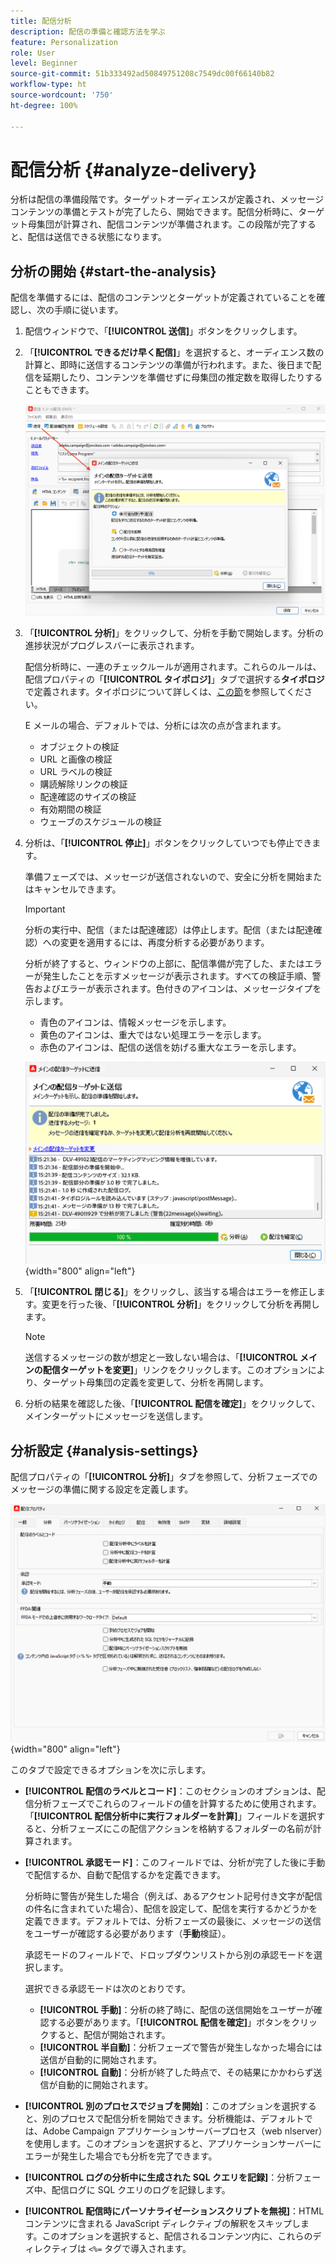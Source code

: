 ```yaml
---
title: 配信分析
description: 配信の準備と確認方法を学ぶ
feature: Personalization
role: User
level: Beginner
source-git-commit: 51b333492ad50849751208c7549dc00f66140b82
workflow-type: ht
source-wordcount: '750'
ht-degree: 100%

---
```


# 配信分析 {#analyze-delivery}

分析は配信の準備段階です。ターゲットオーディエンスが定義され、メッセージコンテンツの準備とテストが完了したら、開始できます。配信分析時に、ターゲット母集団が計算され、配信コンテンツが準備されます。この段階が完了すると、配信は送信できる状態になります。

## 分析の開始 {#start-the-analysis}

配信を準備するには、配信のコンテンツとターゲットが定義されていることを確認し、次の手順に従います。

1. 配信ウィンドウで、「**[!UICONTROL 送信]**」ボタンをクリックします。
1. 「**[!UICONTROL できるだけ早く配信]**」を選択すると、オーディエンス数の計算と、即時に送信するコンテンツの準備が行われます。また、後日まで配信を延期したり、コンテンツを準備せずに母集団の推定数を取得したりすることもできます。

   ![](assets/delivery-analysis-start.png)

1. 「**[!UICONTROL 分析]**」をクリックして、分析を手動で開始します。分析の進捗状況がプログレスバーに表示されます。

   配信分析時に、一連のチェックルールが適用されます。これらのルールは、配信プロパティの「**[!UICONTROL タイポロジ]**」タブで選択する&#x200B;**タイポロジ**&#x200B;で定義されます。タイポロジについて詳しくは、[この節](../../automation/campaign-opt/campaign-typologies.md)を参照してください。

   E メールの場合、デフォルトでは、分析には次の点が含まれます。

   * オブジェクトの検証
   * URL と画像の検証
   * URL ラベルの検証
   * 購読解除リンクの検証
   * 配達確認のサイズの検証
   * 有効期間の検証
   * ウェーブのスケジュールの検証


1. 分析は、「**[!UICONTROL 停止]**」ボタンをクリックしていつでも停止できます。

   準備フェーズでは、メッセージが送信されないので、安全に分析を開始またはキャンセルできます。

   >[!IMPORTANT]
   >
   >分析の実行中、配信（または配達確認）は停止します。配信（または配達確認）への変更を適用するには、再度分析する必要があります。

   分析が終了すると、ウィンドウの上部に、配信準備が完了した、またはエラーが発生したことを示すメッセージが表示されます。すべての検証手順、警告およびエラーが表示されます。色付きのアイコンは、メッセージタイプを示します。

   * 青色のアイコンは、情報メッセージを示します。
   * 黄色のアイコンは、重大ではない処理エラーを示します。
   * 赤色のアイコンは、配信の送信を妨げる重大なエラーを示します。

   ![](assets/delivery-analysis-results.png){width="800" align="left"}

1. 「**[!UICONTROL 閉じる]**」をクリックし、該当する場合はエラーを修正します。変更を行った後、「**[!UICONTROL 分析]**」をクリックして分析を再開します。

   >[!NOTE]
   >
   >送信するメッセージの数が想定と一致しない場合は、「**[!UICONTROL メインの配信ターゲットを変更]**」リンクをクリックします。このオプションにより、ターゲット母集団の定義を変更して、分析を再開します。

1. 分析の結果を確認した後、「**[!UICONTROL 配信を確定]**」をクリックして、メインターゲットにメッセージを送信します。


## 分析設定 {#analysis-settings}

配信プロパティの「**[!UICONTROL 分析]**」タブを参照して、分析フェーズでのメッセージの準備に関する設定を定義します。

![](assets/delivery-properties-analysis-tab.png){width="800" align="left"}

このタブで設定できるオプションを次に示します。

* **[!UICONTROL 配信のラベルとコード]**：このセクションのオプションは、配信分析フェーズでこれらのフィールドの値を計算するために使用されます。「**[!UICONTROL 配信分析中に実行フォルダーを計算]**」フィールドを選択すると、分析フェーズにこの配信アクションを格納するフォルダーの名前が計算されます。

* **[!UICONTROL 承認モード]**：このフィールドでは、分析が完了した後に手動で配信するか、自動で配信するかを定義できます。

   分析時に警告が発生した場合（例えば、あるアクセント記号付き文字が配信の件名に含まれていた場合）、配信を設定して、配信を実行するかどうかを定義できます。デフォルトでは、分析フェーズの最後に、メッセージの送信をユーザーが確認する必要があります（**手動**&#x200B;検証）。

   承認モードのフィールドで、ドロップダウンリストから別の承認モードを選択します。

   選択できる承認モードは次のとおりです。

   * **[!UICONTROL 手動]**：分析の終了時に、配信の送信開始をユーザーが確認する必要があります。「**[!UICONTROL 配信を確定]**」ボタンをクリックすると、配信が開始されます。
   * **[!UICONTROL 半自動]**：分析フェーズで警告が発生しなかった場合には送信が自動的に開始されます。
   * **[!UICONTROL 自動]**：分析が終了した時点で、その結果にかかわらず送信が自動的に開始されます。

* **[!UICONTROL 別のプロセスでジョブを開始]**：このオプションを選択すると、別のプロセスで配信分析を開始できます。分析機能は、デフォルトでは、Adobe Campaign アプリケーションサーバープロセス（web nlserver）を使用します。このオプションを選択すると、アプリケーションサーバーにエラーが発生した場合でも分析を完了できます。
* **[!UICONTROL ログの分析中に生成された SQL クエリを記録]**：分析フェーズ中、配信ログに SQL クエリのログを記録します。
* **[!UICONTROL 配信時にパーソナライゼーションスクリプトを無視]**：HTML コンテンツに含まれる JavaScript ディレクティブの解釈をスキップします。このオプションを選択すると、配信されるコンテンツ内に、これらのディレクティブは `<%=` タグで導入されます。


